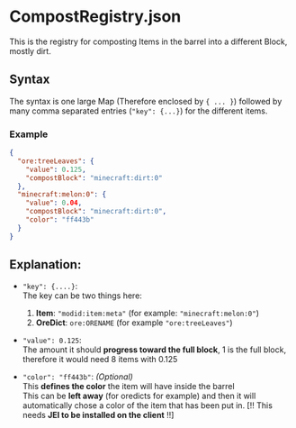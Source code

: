 # CompostRegistry.json
This is the registry for composting Items in the barrel into a different Block, mostly dirt.

## Syntax
The syntax is one large Map (Therefore enclosed by `{ ... }`) followed by many comma separated entries (`"key": {...}`) for the different items.

### Example
```json
{
  "ore:treeLeaves": {
    "value": 0.125,
    "compostBlock": "minecraft:dirt:0"
  },
  "minecraft:melon:0": {
    "value": 0.04,
    "compostBlock": "minecraft:dirt:0",
    "color": "ff443b"
  }
}
```

## Explanation:
* `"key": {....}`:  
  The key can be two things here:
  1. **Item**:
    `"modid:item:meta"` (for example: `"minecraft:melon:0"`)
  2. **OreDict**:
    `ore:ORENAME` (for example `"ore:treeLeaves"`)

* `"value": 0.125`:  
  The amount it should **progress toward the full block**, 1 is the full block, therefore it would need 8 items with 0.125

* `"color": "ff443b"`: _(Optional)_  
  This **defines the color** the item will have inside the barrel  
  This can be **left away** (for oredicts for example) and then it will automatically chose a color of the item that has been 
  put in. [!! This needs **JEI to be installed on the client** !!]
